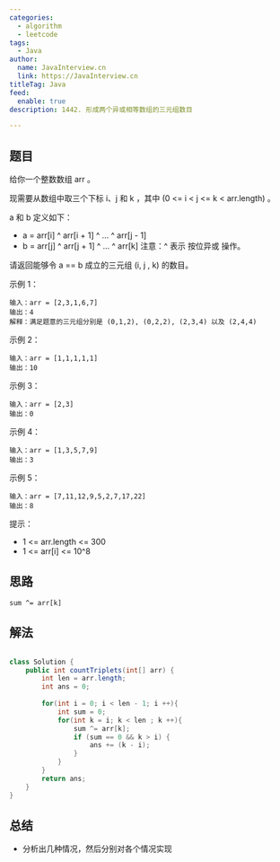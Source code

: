 ```yaml
---
categories:
  - algorithm
  - leetcode
tags:
  - Java
author: 
  name: JavaInterview.cn
  link: https://JavaInterview.cn
titleTag: Java
feed:
  enable: true
description: 1442. 形成两个异或相等数组的三元组数目

---
```


## 题目
给你一个整数数组 arr 。

现需要从数组中取三个下标 i、j 和 k ，其中 (0 <= i < j <= k < arr.length) 。

a 和 b 定义如下：

* a = arr[i] ^ arr[i + 1] ^ ... ^ arr[j - 1]
* b = arr[j] ^ arr[j + 1] ^ ... ^ arr[k]
注意：^ 表示 按位异或 操作。

请返回能够令 a == b 成立的三元组 (i, j , k) 的数目。



示例 1：

    输入：arr = [2,3,1,6,7]
    输出：4
    解释：满足题意的三元组分别是 (0,1,2), (0,2,2), (2,3,4) 以及 (2,4,4)
示例 2：

    输入：arr = [1,1,1,1,1]
    输出：10
示例 3：

    输入：arr = [2,3]
    输出：0
示例 4：

    输入：arr = [1,3,5,7,9]
    输出：3
示例 5：

    输入：arr = [7,11,12,9,5,2,7,17,22]
    输出：8


提示：

* 1 <= arr.length <= 300
* 1 <= arr[i] <= 10^8


## 思路

    sum ^= arr[k]

## 解法
```java

class Solution {
    public int countTriplets(int[] arr) {
        int len = arr.length;
        int ans = 0;
        
        for(int i = 0; i < len - 1; i ++){
            int sum = 0;
            for(int k = i; k < len ; k ++){
                sum ^= arr[k];
                if (sum == 0 && k > i) {
                    ans += (k - i);
                }
            }
        }
        return ans;
    }
}
```

## 总结

- 分析出几种情况，然后分别对各个情况实现 
